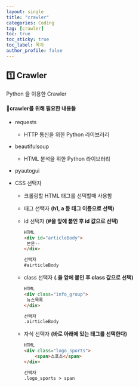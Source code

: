 ```yaml
---
layout: single
title: "crawler"
categories: Coding
tag: [crawler]
toc: true
toc_sticky: true
toc_label: 목차
author_profile: false
---
```


## 1️⃣ Crawler

Python 을 이용한 Crawler

#### 📜crawler를 위해 필요한 내용들

- requests 
  - HTTP 통신을 위한 Python 라이브러리

- beautifulsoup 
  - HTML 분석을 위한 Python 라이브러리
  
- pyautogui
  
- CSS 선택자

  - 크롤링할 HTML 태그를 선택할때 사용함

  - 태그 선택자  **(h1, a 등 태그 이름으로 선택)**

  - id 선택자 **(#을 앞에 붙인 후 id 값으로 선택)**

    ```html
    HTML
    <div id="articleBody">
     본문--
    </div>
    
    선택자
    #airticleBody
    ```

  - class 선택자 **(.을 앞에 붙인 후 class 값으로 선택)**

    ```html
    HTML
    <div class="info_group">
     뉴스목록
    </div>
    
    선택자
    .airticleBody
    ```

  - 자식 선택자 **(바로 아래에 있는 태그를 선택한다)**

    ```html
    HTML
    <div class="logo_sports">
        <span>스포츠</span>
    </div>
    
    선택자
    .logo_sports > span
    ```

